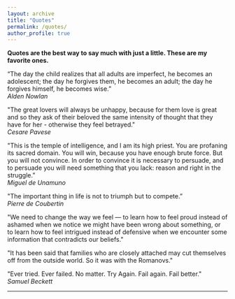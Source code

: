 ```yaml
---
layout: archive
title: "Quotes"
permalink: /quotes/
author_profile: true
---
```


<b>Quotes are the best way to say much with just a little. These are my favorite ones.</b>

“The day the child realizes that all adults are imperfect, he becomes an adolescent; the day he forgives them, he becomes an adult; the day he forgives himself, he becomes wise.” 
<br />
<i>Alden Nowlan</i>

"The great lovers will always be unhappy, because for them love is great and so they ask of their beloved the same intensity of thought that they have for her - otherwise they feel betrayed."
<br />
<i>Cesare Pavese</i>

"This is the temple of intelligence, and I am its high priest. You are profaning its sacred domain. You will win, because you have enough brute force. But you will not convince. In order to convince it is necessary to persuade, and to persuade you will need something that you lack: reason and right in the struggle.”
<br />
<i>Miguel de Unamuno</i>

"The important thing in life is not to triumph but to compete.” 
<br />
<i>Pierre de Coubertin</i>

"We need to change the way we feel — to learn how to feel proud instead of ashamed when we notice we might have been wrong about something, or to learn how to feel intrigued instead of defensive when we encounter some information that contradicts our beliefs."

"It has been said that families who are closely attached may cut themselves off from the outside world. So it was with the Romanovs."

"Ever tried. Ever failed. No matter. Try Again. Fail again. Fail better." 
<br />
<i>Samuel Beckett</i>

---
